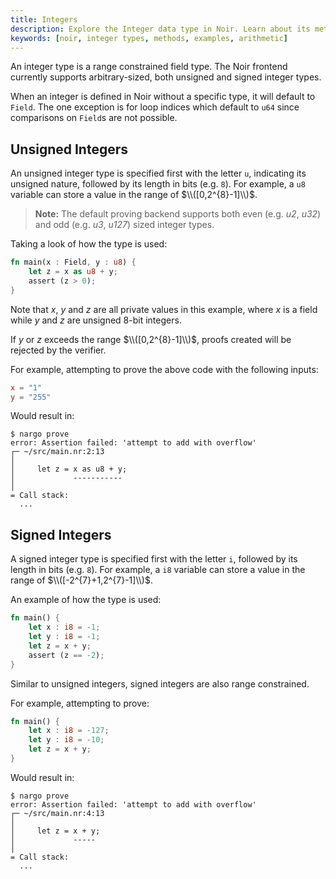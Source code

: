 ```yaml
---
title: Integers
description: Explore the Integer data type in Noir. Learn about its methods, see real-world examples, and grasp how to efficiently use Integers in your Noir code.
keywords: [noir, integer types, methods, examples, arithmetic]
---
```


An integer type is a range constrained field type. The Noir frontend currently supports arbitrary-sized, both unsigned and signed integer types.

When an integer is defined in Noir without a specific type, it will default to `Field`. The one exception is for loop indices which default to `u64` since comparisons on `Field`s are not possible.

## Unsigned Integers

An unsigned integer type is specified first with the letter `u`, indicating its unsigned nature, followed by
its length in bits (e.g. `8`). For example, a `u8` variable can store a value in the range of
$\\([0,2^{8}-1]\\)$.

> **Note:** The default proving backend supports both even (e.g. _u2_, _u32_) and odd (e.g. _u3_, _u127_) sized integer types.

Taking a look of how the type is used:

```rust
fn main(x : Field, y : u8) {
    let z = x as u8 + y;
    assert (z > 0);
}
```

Note that _x_, _y_ and _z_ are all private values in this example, where _x_ is a field while _y_ and _z_
are unsigned 8-bit integers.

If _y_ or _z_ exceeds the range $\\([0,2^{8}-1]\\)$, proofs created
will be rejected by the verifier.

For example, attempting to prove the above code with the following inputs:

```toml
x = "1"
y = "255"
```

Would result in:

```
$ nargo prove
error: Assertion failed: 'attempt to add with overflow'
┌─ ~/src/main.nr:2:13
│
│     let z = x as u8 + y;
│             -----------
│
= Call stack:
  ...
```

## Signed Integers

A signed integer type is specified first with the letter `i`, followed by
its length in bits (e.g. `8`). For example, a `i8` variable can store a value in the range of
$\\([-2^{7}+1,2^{7}-1]\\)$.

An example of how the type is used:

```rust
fn main() {
    let x : i8 = -1;
    let y : i8 = -1;
    let z = x + y;
    assert (z == -2);
}
```

Similar to unsigned integers, signed integers are also range constrained.

For example, attempting to prove:

```rust
fn main() {
    let x : i8 = -127;
    let y : i8 = -10;
    let z = x + y;
}
```

Would result in:

```
$ nargo prove
error: Assertion failed: 'attempt to add with overflow'
┌─ ~/src/main.nr:4:13
│
│     let z = x + y;
│             -----
│
= Call stack:
  ...
```
